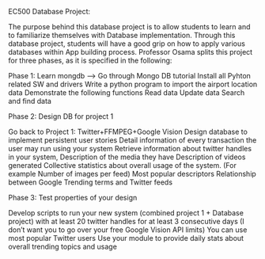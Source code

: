 EC500 Database Project:

The purpose behind this database project is to allow students to learn and to familiarize themselves with Database implementation. Through this database project, students will have a good grip on how to apply various databases within App building process. Professor Osama splits this project for three phases, as it is specified in the following:

Phase 1: Learn mongdb --> Go through Mongo DB tutorial Install all Pyhton related SW and drivers Write a python program to import the airport location data Demonstrate the following functions Read data Update data Search and find data

Phase 2: Design DB for project 1

Go back to Project 1: 
Twitter+FFMPEG+Google Vision Design database to implement persistent user stories 
Detail information of every transaction the user may run using your system 
Retrieve information about twitter handles in your system, 
Description of the media they have 
Description of videos generated 
Collective statistics about overall usage of the system. (For example Number of images per feed)
Most popular descriptors Relationship between Google Trending terms and Twitter feeds

Phase 3: Test properties of your design

Develop scripts to run your new system (combined project 1 + Database project) with at least 20 twitter handles for at least 3 consecutive days (I don’t want you to go over your free Google Vision API limits) You can use most popular Twitter users Use your module to provide daily stats about overall trending topics and usage
